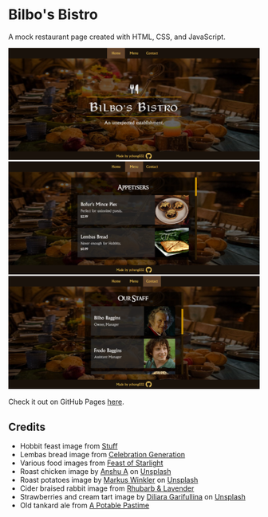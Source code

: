 # Bilbo's Bistro

A mock restaurant page created with HTML, CSS, and JavaScript.

![Preview image of restaurant page](preview.png)
![Preview image of restaurant page](preview2.png)
![Preview image of restaurant page](preview3.png)

Check it out on GitHub Pages [here](https://ychong032.github.io/restaurant-page).

## Credits

-   Hobbit feast image from [Stuff](https://www.stuff.co.nz/travel/destinations/nz/waikato/106274822/hobbiton-eat-at-the-worlds-greatest-hobbit-feast)
-   Lembas bread image from [Celebration Generation](https://celebrationgeneration.com/gluten-free-lembas-recipe/)
-   Various food images from [Feast of Starlight](http://www.feastofstarlight.com/)
-   Roast chicken image by [Anshu A](https://unsplash.com/@anshu18) on [Unsplash](https://unsplash.com/photos/BhnZwPW_tIc)
-   Roast potatoes image by [Markus Winkler](https://unsplash.com/@markuswinkler) on [Unsplash](https://unsplash.com/photos/9DEggBoY8CY)
-   Cider braised rabbit image from [Rhubarb & Lavender](https://www.rhubarbandlavender.com/lord-of-the-rings-a-hobbits-feast/)
-   Strawberries and cream tart image by [Diliara Garifullina](https://unsplash.com/@dilja96) on [Unsplash](https://unsplash.com/photos/THMuaASAP5Y)
-   Old tankard ale from [A Potable Pastime](https://potablepastime.wordpress.com/2016/05/10/old-tankard-ale/)
